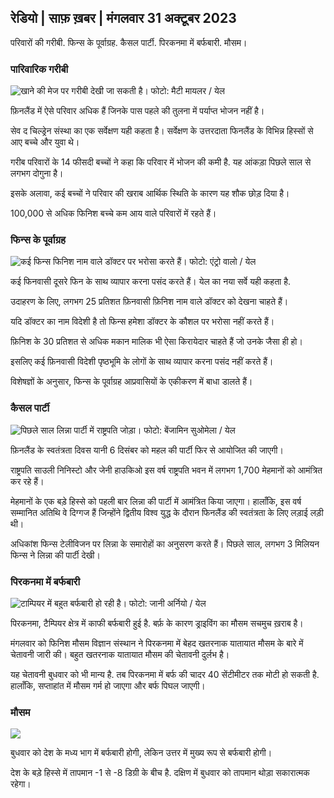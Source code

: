 ## रेडियो \| साफ़ ख़बर \| मंगलवार 31 अक्टूबर 2023

परिवारों की गरीबी. फिन्स के पूर्वाग्रह. कैसल पार्टी. पिरकनमा में बर्फबारी. मौसम।

### पारिवारिक गरीबी

![खाने की मेज पर गरीबी देखी जा सकती है। फोटो: मैटी मायलर / येल](https://images.cdn.yle.fi/image/upload/c_crop,h_1080,w_1919,x_0,y_0/ar_1.7777777777777777,c_fill,g_faces,h_675,w_1200/dpr_1.0/q_auto:eco/f_auto/fl_losy/v1674642954/39-106372263d105c885d6a)

फ़िनलैंड में ऐसे परिवार अधिक हैं जिनके पास पहले की तुलना में पर्याप्त भोजन नहीं है।

सेव द चिल्ड्रेन संस्था का एक सर्वेक्षण यही कहता है। सर्वेक्षण के उत्तरदाता फिनलैंड के विभिन्न हिस्सों से आए बच्चे और युवा थे।

गरीब परिवारों के 14 फीसदी बच्चों ने कहा कि परिवार में भोजन की कमी है. यह आंकड़ा पिछले साल से लगभग दोगुना है।

इसके अलावा, कई बच्चों ने परिवार की खराब आर्थिक स्थिति के कारण यह शौक छोड़ दिया है।

100,000 से अधिक फिनिश बच्चे कम आय वाले परिवारों में रहते हैं।

### फिन्स के पूर्वाग्रह

![कई फिन्स फिनिश नाम वाले डॉक्टर पर भरोसा करते हैं। फोटो: एंट्रो वालो / येल](https://images.cdn.yle.fi/image/upload/c_crop,h_3179,w_5653,x_0,y_83/ar_1.7777777777777777,c_fill,g_faces,h_675,w_1200/dpr_1.0/q_auto:eco/f_auto/fl_losy/v1697116975/39-11855466527f10854aec)

कई फिनवासी दूसरे फिन के साथ व्यापार करना पसंद करते हैं। येल का नया सर्वे यही कहता है.

उदाहरण के लिए, लगभग 25 प्रतिशत फ़िनवासी फ़िनिश नाम वाले डॉक्टर को देखना चाहते हैं।

यदि डॉक्टर का नाम विदेशी है तो फिन्स हमेशा डॉक्टर के कौशल पर भरोसा नहीं करते हैं।

फ़िनिश के 30 प्रतिशत से अधिक मकान मालिक भी ऐसा किरायेदार चाहते हैं जो उनके जैसा ही हो।

इसलिए कई फ़िनवासी विदेशी पृष्ठभूमि के लोगों के साथ व्यापार करना पसंद नहीं करते हैं।

विशेषज्ञों के अनुसार, फिन्स के पूर्वाग्रह आप्रवासियों के एकीकरण में बाधा डालते हैं।

### कैसल पार्टी

![पिछले साल लिन्ना पार्टी में राष्ट्रपति जोड़ा। फोटो: बेंजामिन सुओमेला / येल](https://images.cdn.yle.fi/image/upload/c_crop,h_1674,w_2976,x_0,y_24/ar_1.7777777777777777,c_fill,g_faces,h_675,w_1200/dpr_1.0/q_auto:eco/f_auto/fl_losy/v1670345033/39-1044359638f710a6e724)

फ़िनलैंड के स्वतंत्रता दिवस यानी 6 दिसंबर को महल की पार्टी फिर से आयोजित की जाएगी।

राष्ट्रपति साउली निनिस्टो और जेनी हाउकिओ इस वर्ष राष्ट्रपति भवन में लगभग 1,700 मेहमानों को आमंत्रित कर रहे हैं।

मेहमानों के एक बड़े हिस्से को पहली बार लिन्ना की पार्टी में आमंत्रित किया जाएगा। हालाँकि, इस वर्ष सम्मानित अतिथि वे दिग्गज हैं जिन्होंने द्वितीय विश्व युद्ध के दौरान फिनलैंड की स्वतंत्रता के लिए लड़ाई लड़ी थी।

अधिकांश फिन्स टेलीविजन पर लिन्ना के समारोहों का अनुसरण करते हैं। पिछले साल, लगभग 3 मिलियन फिन्स ने लिन्ना की पार्टी देखी।

### पिरकनमा में बर्फबारी

![टाम्पियर में बहुत बर्फबारी हो रही है। फोटो: जानी अर्नियो / येल](https://images.cdn.yle.fi/image/upload/c_crop,h_3375,w_6000,x_0,y_331/ar_1.777777777777777,c_fill,g_faces,h_675,w_1200/dpr_1.0/q_auto:eco/f_auto/fl_losy/v1698736404/39-11934306540799d9879d)

पिरकनमा, टैम्पियर क्षेत्र में काफी बर्फबारी हुई है. बर्फ़ के कारण ड्राइविंग का मौसम सचमुच ख़राब है।

मंगलवार को फिनिश मौसम विज्ञान संस्थान ने पिरकनमा में बेहद खतरनाक यातायात मौसम के बारे में चेतावनी जारी की। बहुत खतरनाक यातायात मौसम की चेतावनी दुर्लभ है।

यह चेतावनी बुधवार को भी मान्य है. तब पिरकनमा में बर्फ की चादर 40 सेंटीमीटर तक मोटी हो सकती है. हालाँकि, सप्ताहांत में मौसम गर्म हो जाएगा और बर्फ पिघल जाएगी।

### मौसम

![](https://images.cdn.yle.fi/image/upload/c_crop,h_1080,w_1919,x_0,y_0/ar_1.777777777777777,c_fill,g_faces,h_675,w_1200/dpr_1.0/q_auto:eco/f_auto/fl_losy/v1698767793/39-11940016541239893d2b)

बुधवार को देश के मध्य भाग में बर्फबारी होगी, लेकिन उत्तर में मुख्य रूप से बर्फबारी होगी।

देश के बड़े हिस्से में तापमान -1 से -8 डिग्री के बीच है. दक्षिण में बुधवार को तापमान थोड़ा सकारात्मक रहेगा।